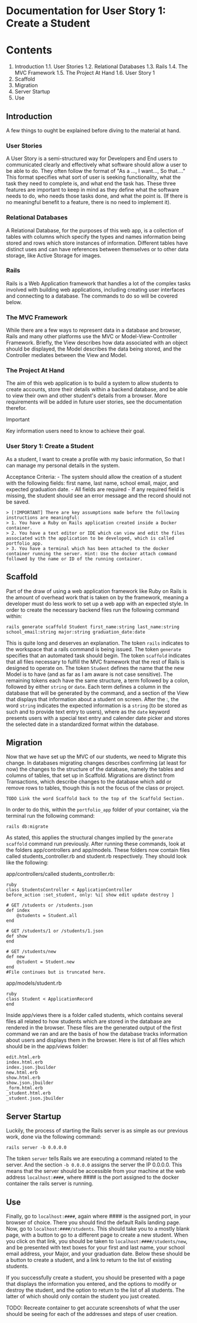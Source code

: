 # Documentation for User Story 1: Create a Student

# Contents

1. Introduction
    1.1. User Stories
    1.2. Relational Databases
    1.3. Rails
    1.4. The MVC Framework
    1.5. The Project At Hand
    1.6. User Story 1
2. Scaffold
3. Migration
4. Server Startup
5. Use

## Introduction
A few things to ought be explained before diving to the material at hand.

### User Stories
 A User Story is a semi-structured way for Developers and End users to communicated clearly and effectively what software should allow a user to be able to do. They often follow the format of "As a ..., I want..., So that...." This format specifies what sort of user is seeking functionality, what the task they need to complete is, and what end the task has. These three features are important to keep in mind as they define what the software needs to do, who needs those tasks done, and what the point is. (If there is no meaningful benefit to a feature, there is no need to implement it).
    
### Relational Databases
 A Relational Database, for the purposes of this web app, is a collection of tables with columns which specify the types and names information being stored and rows which store instances of information. Different tables have distinct uses and can have references between themselves or to other data storage, like Active Storage for images.
    
### Rails  
 Rails is a Web Application framework that handles a lot of the complex tasks involved with building web applications, including creating user interfaces and connecting to a database. The commands to do so will be covered below.

### The MVC Framework
 While there are a few ways to represent data in a database and browser, Rails and many other platforms use the MVC or Model-View-Controller Framework. Briefly, the View describes how data associated with an object should be displayed, the Model describes the data being stored, and the Controller mediates between the View and Model.
    
### The Project At Hand
 The aim of this web application is to build a system to allow students to create accounts, store their details within a backend database, and be able to view their own and other student's details from a browser. More requirements will be added in future user stories, see the documentation therefor.

> [!IMPORTANT]
> Key information users need to know to achieve their goal.

### User Story 1: Create a Student
As a student, I want to create a profile with my basic information, So that I can manage my personal details in the system.

Acceptance Criteria:
    - The system should allow the creation of a student with the following fields: first name, last name, school email, major, and expected graduation date.
    - All fields are required
    - If any required field is missing, the student should see an error message and the record should not be saved.


	> [!IMPORTANT] There are key assumptions made before the following instructions are meaningful:
	> 1. You have a Ruby on Rails application created inside a Docker container.
	> 2. You have a text editor or IDE which can view and edit the files associated with the application to be developed, which is called portfolio_app.
	> 3. You have a terminal which has been attached to the docker container running the server. Hint: Use the docker attach command followed by the name or ID of the running container.

## Scaffold
Part of the draw of using a web application framework like Ruby on Rails is the amount of overhead work that is taken on by the framework, meaning a developer must do less work to set up a web app with an expected style. In order to create the necessary backend files run the following command within:

`rails generate scaffold Student first_name:string last_name:string school_email:string major:string graduation_date:date`

This is quite long and deserves an explanation. The token `rails` indicates to the workspace that a rails command is being issued. The token `generate` specifies that an automated task should begin. The token `scaffold` indicates that all files necessary to fulfill the MVC framework that the rest of Rails is designed to operate on. The token `Student` defines the name that the new Model is to have (and as far as I am aware is not case sensitive). The remaining tokens each have the same structure, a term followed by a colon, followed by either `string` or `date`. Each term defines a column in the database that will be generated by the command, and a section of the View that displays that information about a student on screen. After the :, the word `string` indicates the expected information is a `string` (to be stored as such and to provide text entry to users), where as the `date` keyword presents users with a special text entry and calender date picker and stores the selected date in a standardized format within the database.

## Migration
Now that we have set up the MVC of our students, we need to Migrate this change. In databases migrating changes describes confirming (at least for now) the changes to the structure of the database, namely the tables and columns of tables, that set up in Scaffold. Migrations are distinct from Transactions, which describe changes to the database which add or remove rows to tables, though this is not the focus of the class or project.

    TODO Link the word Scaffold back to the top of the Scaffold Section.

In order to do this, within the `portfolio_app` folder of your container, via the terminal run the following command:

`rails db:migrate`

As stated, this applies the structural changes implied by the `generate scaffold` command run previously.
After running these commands, look at the folders app/controllers and app/models. These folders now contain files called students_controller.rb and student.rb respectively. They should look like the following:

app/controllers/called students_controller.rb:

```
ruby
class StudentsController < ApplicationController
before_action :set_student, only: %i[ show edit update destroy ]

# GET /students or /students.json
def index
	@students = Student.all
end

# GET /students/1 or /students/1.json
def show
end

# GET /students/new
def new
	@student = Student.new
end
#File continues but is truncated here.
```

app/models/student.rb

```
ruby
class Student < ApplicationRecord
end
```


Inside app/views there is a folder called students, which contains several files all related to how students which are stored in the database are rendered in the browser. These files are the generated output of the first command we ran and are the basis of how the database tracks information about users and displays them in the browser. Here is list of all files which should be in the app/views folder:

```
edit.html.erb
index.html.erb
index.json.jbuilder
new.html.erb
show.html.erb
show.json.jbuilder
_form.html.erb
_student.html.erb
_student.json.jbuilder
```

## Server Startup

Luckily, the process of starting the Rails server is as simple as our previous work, done via the following command:

`rails server -b 0.0.0.0`

The token `server` tells Rails we are executing a command related to the server. And the section `-b 0.0.0.0` assigns the server the IP 0.0.0.0. This means that the server should be accessible from your machine at the web address `localhost:####`, where #### is the port assigned to the docker container the rails server is running.


## Use

Finally, go to `localhost:####`, again where #### is the assigned port, in your browser of choice. There you should find the default Rails landing page. Now, go to `localhost:####/students`. This should take you to a mostly blank page, with a button to go to a different page to create a new student. When you click on that link, you should be taken to `localhost:####/students/new`, and be presented with text boxes for your first and last name, your school email address, your Major, and your graduation date. Below these should be a button to create a student, and a link to return to the list of existing students.

If you successfully create a student, you should be presented with a page that displays the information you entered, and the options to modify or destroy the student, and the option to return to the list of all students. The latter of which should only contain the student you just created.

TODO: Recreate container to get accurate screenshots of what the user should be seeing for each of the addresses and steps of user creation.
